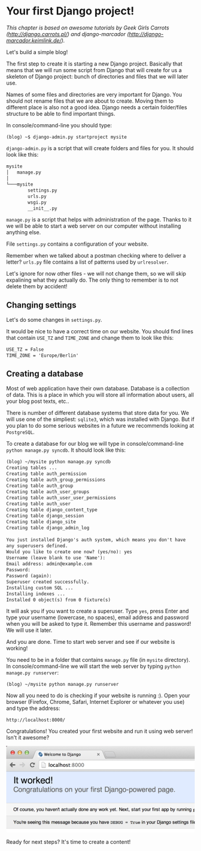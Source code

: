 # Your first Django project!

*This chapter is based on awesome tutorials by Geek Girls Carrots (http://django.carrots.pl/) and django-marcador (http://django-marcador.keimlink.de/).*

Let's build a simple blog!

The first step to create it is starting a new Django project. Basically that means that we will run some script from Django that will create for us a skeleton of Django project: bunch of directories and files that we will later use.

Names of some files and directories are very important for Django. You should not rename files that we are about to create. Moving them to different place is also not a good idea. Django needs a certain folder/files structure to be able to find important things.

In console/command-line you should type:

    (blog) ~$ django-admin.py startproject mysite

`django-admin.py` is a script that will create folders and files for you. It should look like this:

    mysite
    │   manage.py
    │
    └───mysite
            settings.py
            urls.py
            wsgi.py
            __init__.py


`manage.py` is a script that helps with administration of the page. Thanks to it we will be able to start a web server on our computer without installing anything else.

File `settings.py` contains a configuration of your website.

Remember when we talked about a postman checking where to deliver a letter? `urls.py` file contains a list of patterns used by `urlresolver`.

Let's ignore for now other files - we will not change them, so we will skip expalining what they actually do. The only thing to remember is to not delete them by accident!

## Changing settings

Let's do some changes in `settings.py`.

It would be nice to have a correct time on our website. You should find lines that contain `USE_TZ` and `TIME_ZONE` and change them to look like this:

    USE_TZ = False
    TIME_ZONE = 'Europe/Berlin'

## Creating a database

Most of web application have their own database. Database is a collection of data. This is a place in which you will store all information about users, all your blog post texts, etc..

There is number of different database systems that store data for you. We will use one of the simpliest: `sqlite3`, which was installed with Django. But if you plan to do some serious websites in a future we recommends looking at `PostgreSQL`.

To create a database for our blog we will type in console/command-line `python manage.py syncdb`. It should look like this:

    (blog) ~/mysite python manage.py syncdb
    Creating tables ...
    Creating table auth_permission
    Creating table auth_group_permissions
    Creating table auth_group
    Creating table auth_user_groups
    Creating table auth_user_user_permissions
    Creating table auth_user
    Creating table django_content_type
    Creating table django_session
    Creating table django_site
    Creating table django_admin_log

    You just installed Django's auth system, which means you don't have any superusers defined.
    Would you like to create one now? (yes/no): yes
    Username (leave blank to use 'Name'):
    Email address: admin@example.com
    Password:
    Password (again):
    Superuser created successfully.
    Installing custom SQL ...
    Installing indexes ...
    Installed 0 object(s) from 0 fixture(s)

It will ask you if you want to create a superuser. Type `yes`, press Enter and type your username (lowercase, no spaces), email address and password when you will be asked to type it. Remember this username and password! We will use it later.

And you are done. Time to start web server and see if our website is working!

You need to be in a folder that contains `manage.py` file (in `mysite` directory). In console/command-line we will start the web server by typing `python manage.py runserver`:

    (blog) ~/mysite python manage.py runserver

Now all you need to do is checking if your website is running :). Open your browser (Firefox, Chrome, Safari, Internet Explorer or whatever you use) and type the address:

    http://localhost:8000/

Congratulations! You created your first website and run it using web server! Isn't it awesome?

![It worked!](images/it_worked.png)

Ready for next steps? It's time to create a content!


